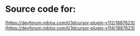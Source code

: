 # Source code for:
[https://devforum.roblox.com/t/3dcursor-plugin-v112/1887623](https://devforum.roblox.com/t/3dcursor-plugin-v114/1887623)
